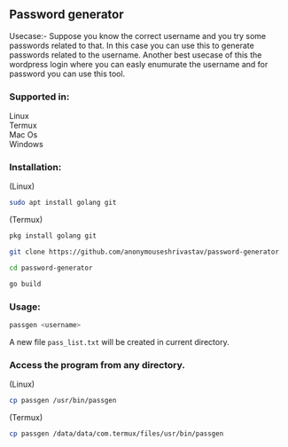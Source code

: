 ## Password generator

Usecase:- Suppose you know the correct username and you try some passwords related to that. In this case you can use this to generate passwords related to the username. Another best usecase of this the wordpress login where you can easly enumurate the username and for password you can use this tool.

### Supported in:
Linux <br/>
Termux <br/>
Mac Os <br/>
Windows <br/>


### Installation:
(Linux)
```bash
sudo apt install golang git
```

(Termux)
```bash
pkg install golang git
```

```bash
git clone https://github.com/anonymouseshrivastav/password-generator
```

```bash
cd password-generator
```

```bash
go build
```

### Usage:
```bash
passgen <username>
```

A new file ```pass_list.txt``` will be created in current directory. 

### Access the program from any directory.

(Linux)
```bash
cp passgen /usr/bin/passgen
```

(Termux)
```bash
cp passgen /data/data/com.termux/files/usr/bin/passgen
```


